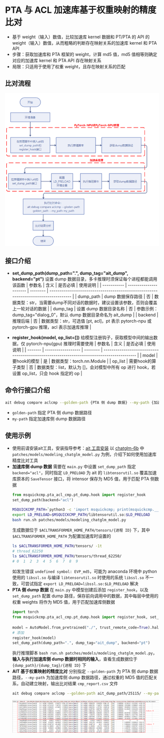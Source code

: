 # PTA 与 ACL 加速库基于权重映射的精度比对
- 基于 weight（输入）数值，比较加速库 kernel 数据和 PT/PTA 的 API 的 weight（输入）数值，从而粗略的判断存在映射关系的加速库 kernel 和 PTA API
- 步骤：获取加速库和 PTA 框架的 weight，计算 md5 值，md5 值相等则确定对应的加速库 kernel 和 PTA API 存在映射关系
- 局限：只适用于使用了权重 weight，且存在映射关系的匹配

## 比对流程
![acl_pta_workflow.png](acl_pta_workflow.png)
## 接口介绍
- **set_dump_path(dump_path=".", dump_tag="ait_dump", backend="pt")** 设置 dump 数据目录，多卡推理时须保证每个进程都能调用该函数
  | 参数名      | 含义                   | 是否必填 | 使用说明                                                                                  |
  | ----------- | ---------------------- | -------- | ------------------------------------------------------------------------------------- |
  | dump_path   | dump 数据保存路径      | 否       | 数据类型：str，当需要dump不同对话的数据时，建议设置该参数，否则会覆盖上一轮对话的数据     |
  | dump_tag    | 设置 dump 数据目录名称 | 否       | 参数示例：dump_tag="dialog_0"，默认 dump 数据目录命名为 ait_dump                           |
  | backend     | 推理后端               | 否       | 数据类型：str，可选值 [pt, acl]，pt 表示 pytorch-npu 或 pytorch-gpu 推理，acl 表示加速库推理 |

- **register_hook(model, op_list=[])** 给模型注册钩子，获取模型中间的输出数据，仅 pytorch-npu(gpu) 推理时需要使用
  | 参数名  | 含义               | 是否必填 | 使用说明                                                                                    |
  | ------- | ------------------ | -------- | ------------------------------------------------------------------------------------------- |
  | model   | 要hook的模型       | 是       | 数据类型：torch.nn.Module                                                                   |
  | op_list | 需要hook的算子类型 | 否       | 数据类型：list，默认为 []，会对模型中所有 op 进行 hook，若设置 op_list，只会 hook 指定的 op |
## 命令行接口介绍
```sh
ait debug compare aclcmp --golden-path {PTA 侧 dump 数据} --my-path {加速库侧 dump 数据}
```
- `golden-path` 指定 PTA 侧 dump 数据路径
- `my-path` 指定加速库侧 dump 数据路径
## 使用示例
- 使用前请安装ait工具，安装指导参考：[ait 工具安装](https://gitee.com/ascend/ait/blob/master/ait/docs/install/README.md) 以 [chatglm-6b](https://gitee.com/ascend/ascend-transformer-acceleration/tree/master/examples/chatglm6b) 中 `patches/models/modeling_chatglm_model.py` 为例，介绍下如何使用加速库精度比对工具
- **加速库侧 dump 数据** 需要在 `main.py` 中设置 `set_dump_path` 指定 `backend="acl"`，同时指定 `LD_PRELOAD` 为 ait 的 `libtensorutil.so` 覆盖加速库原本的 `SaveTensor` 接口，将 intensor 保存为 MD5 值，用于匹配 PTA 侧数据
  ```py
  from msquickcmp.pta_acl_cmp.pt_dump.hook import register_hook
  set_dump_path(backend="acl")
  ```
  ```sh
  MSQUICKCMP_PATH=`python3 -c 'import msquickcmp; print(msquickcmp.__path__[0])'`
  export LD_PRELOAD=$MSQUICKCMP_PATH/libtensorutil.so:$LD_PRELOAD
  bash run.sh patches/models/modeling_chatglm_model.py
  ```
  生成数据位于 `$ACLTRANSFORMER_HOME_PATH/tensors/{进程 ID}` 下，其中 `$ACLTRANSFORMER_HOME_PATH` 为配置加速库时设置的
  ```sh
  ls $ACLTRANSFORMER_HOME_PATH/tensors/ -1t
  # thread_62250
  ls $ACLTRANSFORMER_HOME_PATH/tensors/thread_62250/
  # 0  1  2  3  4  5  6  7  8  9
  ```
  如发生错误 `undefined symbol: EVP_md5`，可能为 anaconda 环境中 python 使用的 `libssl.so` 与编译 `libtensorutil.so` 时使用的系统 `libssl.so` 不一致，可尝试指定 `export LD_PRELOAD=libssl.so:$LD_PRELOAD` 解决
- **PTA 侧 dump 数据** 在 `main.py` 中模型创建后添加 `register_hook`，以及 `set_dump_path` 配置 dump 路径，保存前向调用中的数据，其中每层中使用的权重 weights 将作为 MD5 值，用于匹配加速库侧数据
  ```py
  import torch
  from msquickcmp.pta_acl_cmp.pt_dump.hook import register_hook, set_dump_path

  model = AutoModel.from_pretrained("./", trust_remote_code=True).half().npu()
  # 添加
  register_hook(model)
  set_dump_path(dump_path=".", dump_tag="ait_dump", backend="pt")
  ```
  执行推理脚本 `bash run.sh patches/models/modeling_chatglm_model.py`，**输入与执行加速库侧 dump 数据时相同的输入**，查看生成数据位于 `{dump_path}/{dump_tag}/{进程 ID}` 下
- **AIT 基于权重映射的精度比对** 分别指定 `--golden-path` 为 PTA 侧 dump 数据路径，`--my-path` 为加速库侧 dump 数据路径，通过权重的 MD5 值的匹配关系，自动建立映射，输出比对结果 `cmp_report.csv` 文件
  ```sh
  ait debug compare aclcmp --golden-path ait_dump_path/25115/ --my-path ../../output/acltransformer/tensors/thread_62250
  ```
  ![cmp_result.png](cmp_result.png)